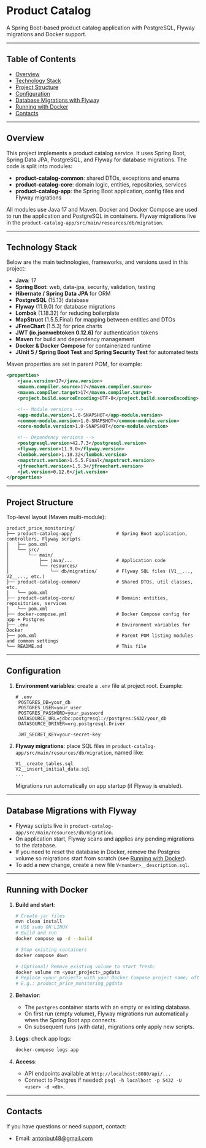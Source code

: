 # Product Catalog

A Spring Boot-based product catalog application with PostgreSQL, Flyway migrations and Docker support.

---

## Table of Contents

- [Overview](#overview)
- [Technology Stack](#technology-stack)
- [Project Structure](#project-structure)
- [Configuration](#configuration)
- [Database Migrations with Flyway](#database-migrations-with-flyway)
- [Running with Docker](#running-with-docker)
- [Contacts](#contacts)

---

## Overview

This project implements a product catalog service. It uses Spring Boot, Spring Data JPA, PostgreSQL, and Flyway for database migrations. The code is split into modules:
- **product-catalog-common**: shared DTOs, exceptions and enums
- **product-catalog-core**: domain logic, entities, repositories, services
- **product-catalog-app**: the Spring Boot application, config files and Flyway migrations

All modules use Java 17 and Maven. Docker and Docker Compose are used to run the application and PostgreSQL in containers. Flyway migrations live in the `product-catalog-app/src/main/resources/db/migration`.

---

## Technology Stack

Below are the main technologies, frameworks, and versions used in this project:

- **Java**: 17
- **Spring Boot**: web, data-jpa, security, validation, testing
- **Hibernate / Spring Data JPA** for ORM
- **PostgreSQL** (15.13) database
- **Flyway** (11.9.0) for database migrations
- **Lombok** (1.18.32) for reducing boilerplate
- **MapStruct** (1.5.5.Final) for mapping between entities and DTOs
- **JFreeChart** (1.5.3) for price charts 
- **JWT (io.jsonwebtoken 0.12.6)** for authentication tokens
- **Maven** for build and dependency management
- **Docker & Docker Compose** for containerized runtime
- **JUnit 5 / Spring Boot Test** and **Spring Security Test** for automated tests

Maven properties are set in parent POM, for example:
```xml
<properties>
    <java.version>17</java.version>
    <maven.compiler.source>17</maven.compiler.source>
    <maven.compiler.target>17</maven.compiler.target>
    <project.build.sourceEncoding>UTF-8</project.build.sourceEncoding>

    <!-- Module versions -->
    <app-module.version>1.0-SNAPSHOT</app-module.version>
    <common-module.version>1.0-SNAPSHOT</common-module.version>
    <core-module.version>1.0-SNAPSHOT</core-module.version>

    <!-- Dependency versions -->
    <postgresql.version>42.7.3</postgresql.version>
    <flyway.version>11.9.0</flyway.version>
    <lombok.version>1.18.32</lombok.version>
    <mapstruct.version>1.5.5.Final</mapstruct.version>
    <jfreechart.version>1.5.3</jfreechart.version>
    <jwt.version>0.12.6</jwt.version>
</properties>
````

---

## Project Structure

Top-level layout (Maven multi-module):

```
product_price_monitoring/
├── product-catalog-app/                # Spring Boot application, controllers, Flyway scripts
│   ├── pom.xml
│   └── src/
│       └── main/
│           ├── java/...                # Application code
│           └── resources/
│               └── db/migration/       # Flyway SQL files (V1__..., V2__..., etc.)
├── product-catalog-common/             # Shared DTOs, util classes, etc.
│   └── pom.xml
├── product-catalog-core/               # Domain: entities, repositories, services
│   └── pom.xml
├── docker-compose.yml                  # Docker Compose config for app + Postgres
├── .env                                # Environment variables for Docker
├── pom.xml                             # Parent POM listing modules and common settings
└── README.md                           # This file
```

---

## Configuration

1. **Environment variables**: create a `.env` file at project root. Example:

   ```dotenv
   # .env
    POSTGRES_DB=your_db
    POSTGRES_USER=your_user
    POSTGRES_PASSWORD=your_password
    DATASOURCE_URL=jdbc:postgresql://postgres:5432/your_db
    DATASOURCE_DRIVER=org.postgresql.Driver

    JWT_SECRET_KEY=your-secret-key
   ```

2. **Flyway migrations**: place SQL files in `product-catalog-app/src/main/resources/db/migration`, named like:

   ```
   V1__create_tables.sql
   V2__insert_initial_data.sql
   ...
   ```

   Migrations run automatically on app startup (if Flyway is enabled).

---

## Database Migrations with Flyway

* Flyway scripts live in `product-catalog-app/src/main/resources/db/migration`.
* On application start, Flyway scans and applies any pending migrations to the database.
* If you need to reset the database in Docker, remove the Postgres volume so migrations start from scratch (see [Running with Docker](#running-with-docker)).
* To add a new change, create a new file `V<number>__description.sql`.

---

## Running with Docker

1. **Build and start**:

   ```bash
   # Create jar files
   mvn clean install
   # USE sudo ON LINUX
   # Build and run
   docker compose up -d --build
   
   # Stop existing containers
   docker compose down

   # (Optional) Remove existing volume to start fresh:
   docker volume rm <your_project>_pgdata
   # Replace <your_project> with your Docker Compose project name; often folder name in lowercase with underscores.
   # E.g.: product_price_monitoring_pgdata
   ```
2. **Behavior**:

    * The `postgres` container starts with an empty or existing database.
    * On first run (empty volume), Flyway migrations run automatically when the Spring Boot app connects.
    * On subsequent runs (with data), migrations only apply new scripts.
3. **Logs**: check app logs:
   ```bash
   docker-compose logs app
   ```
4. **Access**:

    * API endpoints available at `http://localhost:8080/api/...`
    * Connect to Postgres if needed: `psql -h localhost -p 5432 -U <user> -d <db>`.

---

## Contacts

If you have questions or need support, contact:

* Email: [antonbut48@gmail.com](mailto:antonbut48@gmail.com)
